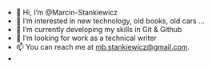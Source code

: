 - 👋 Hi, I’m @Marcin-Stankiewicz
- 👀 I’m interested in new technology, old books, old cars ...
- 🌱 I’m currently developing my skills in Git & Github
- 💞️ I’m looking for work as a technical writer
- 📫 You can reach me at mb.stankiewicz@gmail.com.
- 

<!---
Marcin-Stankiewicz/Marcin-Stankiewicz is a ✨ special ✨ repository because its `README.md` (this file) appears on your GitHub profile.
You can click the Preview link to take a look at your changes.
--->
